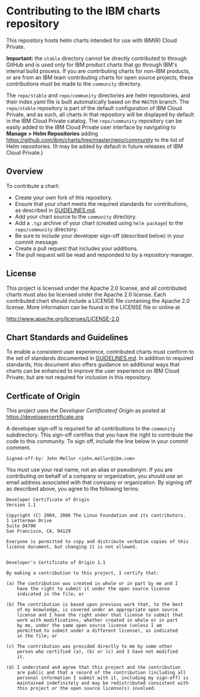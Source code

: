 # Contributing to the IBM charts repository

This repository hosts helm charts intended for use with IBM(R) Cloud Private.

**Important:** the `stable` directory cannot be directly contributed to through GitHub and is used only for IBM product charts that go through IBM's internal build process. If you are contributing charts for non-IBM products, or are from an IBM team contributing charts for open source projects, these contributions must be made to the `community` directory.

The `repo/stable` and `repo/community` directories are helm repositories, and their index.yaml file is built automatically based on the `MASTER` branch. The `repo/stable` repository is part of the default configuration of IBM Cloud Private, and as such, all charts in that repository will be displayed by default in the IBM Cloud Private catalog. The `repo/community` repository can be easily added to the IBM Cloud Private user interface by navigating to **Manage > Helm Repositories** adding https://github.com/ibm/charts/tree/master/repo/community to the list of Helm repositories. (It may be added by default in future releases of IBM Cloud Private.)

## Overview

To contribute a chart:
 - Create your own fork of this repository.
 - Ensure that your chart meets the required standards for contributions, as described in [GUIDELINES.md](https://github.com/IBM/charts/blob/master/GUIDELINES.md).
 - Add your chart source to the `community` directory.
 - Add a `.tgz` archive of your chart (created using `helm package`) to the `repo/community` directory.
 - Be sure to include your developer sign-off (described below) in your commit message.
 - Create a pull request that includes your additions.
 - The pull request will be read and responded to by a repository manager.


## License
This project is licensed under the Apache 2.0 license, and all contributed charts must also be licensed under the Apache 2.0 license. Each contributed chart should include a LICENSE file containing the Apache 2.0 license. More information
can be found in the LICENSE file or online at

  http://www.apache.org/licenses/LICENSE-2.0
  
## Chart Standards and Guidelines
To enable a consistent user experience, contributed charts must conform to the set of standards documented in [GUIDELINES.md](https://github.com/IBM/charts/blob/master/GUIDELINES.md). In addition to required standards, this document also offers guidance on additional ways that charts can be enhanced to improve the user experience on IBM Cloud Private, but are not required for inclusion in this repository.

## Certficate of Origin

This project uses the _Developer Certificateof Origin_ as posted at https://developercertificate.org

A developer sign-off is required for all contributions to the `community` subdirectory. This sign-off certifies that you have the right to contribute the code to this community.
To sign off, include the line below in your commit comment.

```
Signed-off-by: John Mellor <john.mellor@ibm.com>
```
You must use your real name, not an alias or pseudonym. If you are contributing on behalf of a company or organization, you should use an email address associated with that company or organization.
By signing off as described above, you agree to the following terms:
```
Developer Certificate of Origin
Version 1.1

Copyright (C) 2004, 2006 The Linux Foundation and its contributors.
1 Letterman Drive
Suite D4700
San Francisco, CA, 94129

Everyone is permitted to copy and distribute verbatim copies of this
license document, but changing it is not allowed.


Developer's Certificate of Origin 1.1

By making a contribution to this project, I certify that:

(a) The contribution was created in whole or in part by me and I
    have the right to submit it under the open source license
    indicated in the file; or

(b) The contribution is based upon previous work that, to the best
    of my knowledge, is covered under an appropriate open source
    license and I have the right under that license to submit that
    work with modifications, whether created in whole or in part
    by me, under the same open source license (unless I am
    permitted to submit under a different license), as indicated
    in the file; or

(c) The contribution was provided directly to me by some other
    person who certified (a), (b) or (c) and I have not modified
    it.

(d) I understand and agree that this project and the contribution
    are public and that a record of the contribution (including all
    personal information I submit with it, including my sign-off) is
    maintained indefinitely and may be redistributed consistent with
    this project or the open source license(s) involved.
```

